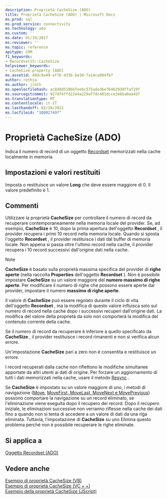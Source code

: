 ```yaml
---
description: Proprietà CacheSize (ADO)
title: Proprietà CacheSize (ADO) | Microsoft Docs
ms.prod: sql
ms.prod_service: connectivity
ms.technology: ado
ms.custom: ''
ms.date: 01/19/2017
ms.reviewer: ''
ms.topic: reference
apitype: COM
f1_keywords:
- Recordset15::CacheSize
helpviewer_keywords:
- CacheSize property [ADO]
ms.assetid: 49dc9a49-af7b-433b-be36-7a14ca984fb7
author: rothja
ms.author: jroth
ms.openlocfilehash: ac840d510bbfeebc575ada36e76462930ffaf19f
ms.sourcegitcommit: 917df4ffd22e4a229af7dc481dcce3ebba0aa4d7
ms.translationtype: MT
ms.contentlocale: it-IT
ms.lasthandoff: 02/10/2021
ms.locfileid: "100027497"
---
```

# <a name="cachesize-property-ado"></a>Proprietà CacheSize (ADO)
Indica il numero di record di un oggetto [Recordset](./recordset-object-ado.md) memorizzati nella cache localmente in memoria.  
  
## <a name="settings-and-return-values"></a>Impostazioni e valori restituiti  
 Imposta o restituisce un valore **Long** che deve essere maggiore di 0. Il valore predefinito è 1.  
  
## <a name="remarks"></a>Commenti  
 Utilizzare la proprietà **CacheSize** per controllare il numero di record da recuperare contemporaneamente nella memoria locale del provider. Se, ad esempio, **CacheSize** è 10, dopo la prima apertura dell'oggetto **Recordset** , il provider recupera i primi 10 record nella memoria locale. Quando si sposta l'oggetto **Recordset** , il provider restituisce i dati dal buffer di memoria locale. Non appena si passa oltre l'ultimo record nella cache, il provider recupera i 10 record successivi dall'origine dati nella cache.  
  
> [!NOTE]
>  **CacheSize** è basato sulla proprietà massima specifica del provider di **righe aperte** (nella raccolta **Properties** dell'oggetto **Recordset** ). Non è possibile impostare **CacheSize** su un valore maggiore del **numero massimo di righe aperte**. Per modificare il numero di righe che possono essere aperte dal provider, impostare il numero **massimo di righe aperte**.  
  
 Il valore di **CacheSize** può essere regolato durante il ciclo di vita dell'oggetto **Recordset** , ma la modifica di questo valore influisca solo sul numero di record nella cache dopo i successivi recuperi dall'origine dati. La modifica del valore della proprietà da solo non comporterà la modifica del contenuto corrente della cache.  
  
 Se il numero di record da recuperare è inferiore a quello specificato da **CacheSize** , il provider restituisce i record rimanenti e non si verifica alcun errore.  
  
 Un'impostazione **CacheSize** pari a zero non è consentita e restituisce un errore.  
  
 I record recuperati dalla cache non riflettono le modifiche simultanee apportate da altri utenti ai dati di origine. Per forzare un aggiornamento di tutti i dati memorizzati nella cache, usare il metodo [Resync](./resync-method.md) .  
  
 Se **CacheSize** è impostato su un valore maggiore di uno, i metodi di navigazione ([Move](./move-method-ado.md), [MoveFirst, MoveLast, MoveNext e MovePrevious](./movefirst-movelast-movenext-and-moveprevious-methods-ado.md)) possono comportare la navigazione su un record eliminato, se l'eliminazione viene eseguita dopo il recupero dei record. Dopo il recupero iniziale, le eliminazioni successive non verranno riflesse nella cache dei dati fino a quando non si tenta di accedere a un valore di dati da una riga eliminata. Tuttavia, l'impostazione di **CacheSize** su uno Elimina questo problema perché non è possibile recuperare le righe eliminate.  
  
## <a name="applies-to"></a>Si applica a  
 [Oggetto Recordset (ADO)](./recordset-object-ado.md)  
  
## <a name="see-also"></a>Vedere anche  
 [Esempio di proprietà CacheSize (VB)](./cachesize-property-example-vb.md)   
 [Esempio di proprietà CacheSize (VC + +)](./cachesize-property-example-vc.md)   
 [Esempio della proprietà CacheSize (JScript)](./cachesize-property-example-jscript.md)